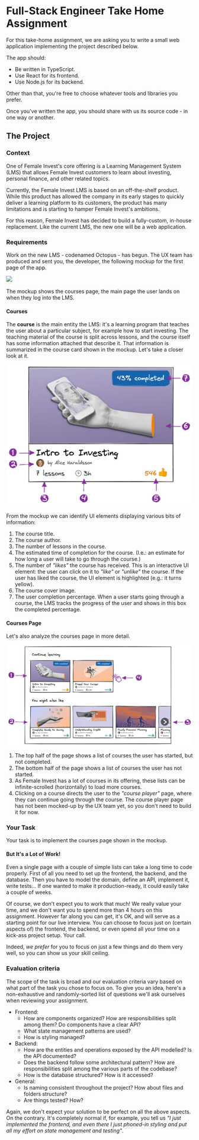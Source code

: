 # Full-Stack Engineer Take Home Assignment

For this take-home assignment, we are asking you to write a small web
application implementing the project described below.

The app should:

- Be written in TypeScript.
- Use React for its frontend.
- Use Node.js for its backend.

Other than that, you're free to choose whatever tools and libraries you prefer.

Once you've written the app, you should share with us its source code - in one
way or another.

## The Project

### Context

One of Female Invest's core offering is a Learning Management System (LMS) that
allows Female Invest customers to learn about investing, personal finance, and
other related topics.

Currently, the Female Invest LMS is based on an off-the-shelf product. While
this product has allowed the company in its early stages to quickly deliver a
learning platform to its customers, the product has many limitations and is
starting to hamper Female Invest's ambitions.

For this reason, Female Invest has decided to build a fully-custom, in-house
replacement. Like the current LMS, the new one will be a web application.

### Requirements

Work on the new LMS - codenamed Octopus - has begun. The UX team has produced
and sent you, the developer, the following mockup for the first page of the app.

![](./images/courses-page.excalidraw.png)

The mockup shows the courses page, the main page the user lands on when they log
into the LMS.

#### Courses

The **course** is the main entity the LMS: it's a learning program that teaches
the user about a particular subject, for example how to start investing. The
teaching material of the course is split across lessons, and the course itself
has some information attached that describe it. That information is summarized
in the course card shown in the mockup. Let's take a closer look at it.

![](./images/course-card-explained.excalidraw.png)

From the mockup we can identify UI elements displaying various bits of
information:

1. The course title.
2. The course author.
3. The number of lessons in the course.
4. The estimated time of completion for the course. (I.e.: an estimate for how
   long a user will take to go through the course.)
5. The number of _"likes"_ the course has received. This is an interactive UI
   element: the user can click on it to _"like"_ or _"unlike"_ the course. If
   the user has liked the course, the UI element is highlighted (e.g.: it turns
   yellow).
6. The course cover image.
7. The user completion percentage. When a user starts going through a course,
   the LMS tracks the progress of the user and shows in this box the completed
   percentage.

#### Courses Page

Let's also analyze the courses page in more detail.

![](./images/courses-page-explained.excalidraw.png)

1. The top half of the page shows a list of courses the user has started, but
   not completed.
2. The bottom half of the page shows a list of courses the user has not started.
3. As Female Invest has a lot of courses in its offering, these lists can be
   infinite-scrolled (horizontally) to load more courses.
4. Clicking on a course directs the user to the _"course player"_ page, where
   they can continue going through the course. The course player page has not
   been mocked-up by the UX team yet, so you don't need to build it for now.

### Your Task

Your task is to implement the courses page shown in the mockup.

#### But It's a Lot of Work!

Even a single page with a couple of simple lists can take a long time to code
properly. First of all you need to set up the frontend, the backend, and the
database. Then you have to model the domain, define an API, implement it, write
tests... If one wanted to make it production-ready, it could easily take a
couple of weeks.

Of course, we don't expect you to work that much! We really value your time, and
we don't want you to spend more than 4 hours on this assignment. However far
along you can get, it's OK, and will serve as a starting point for our live
interview. You can choose to focus just on (certain aspects of) the frontend,
the backend, or even spend all your time on a kick-ass project setup. Your call.

Indeed, _we prefer_ for you to focus on just a few things and do them very well,
so you can show us your skill ceiling.

### Evaluation criteria

The scope of the task is broad and our evaluation criteria vary based on what
part of the task you chose to focus on. To give you an idea, here's a
non-exhaustive and randomly-sorted list of questions we'll ask ourselves when
reviewing your assignment.

- Frontend:
  - How are components organized? How are responsibilities split among them? Do
    components have a clear API?
  - What state management patterns are used?
  - How is styling managed?
- Backend:
  - How are the entities and operations exposed by the API modelled? Is the API
    documented?
  - Does the backend follow some architectural pattern? How are responsibilities
    split among the various parts of the codebase?
  - How is the database structured? How is it accessed?
- General:
  - Is naming consistent throughout the project? How about files and folders
    structure?
  - Are things tested? How?

Again, we don't expect your solution to be perfect on all the above aspects. On
the contrary. It's completely normal if, for example, you tell us _"I just
implemented the frontend, and even there I just phoned-in styling and put all my
effort on state management and testing"_.
